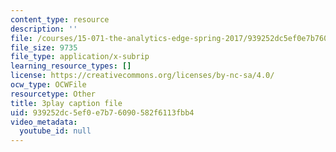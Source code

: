 ```yaml
---
content_type: resource
description: ''
file: /courses/15-071-the-analytics-edge-spring-2017/939252dc5ef0e7b76090582f6113fbb4_pj_Ro7sFpUE.srt
file_size: 9735
file_type: application/x-subrip
learning_resource_types: []
license: https://creativecommons.org/licenses/by-nc-sa/4.0/
ocw_type: OCWFile
resourcetype: Other
title: 3play caption file
uid: 939252dc-5ef0-e7b7-6090-582f6113fbb4
video_metadata:
  youtube_id: null
---
```

